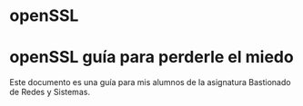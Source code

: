 # openSSL
# openSSL guía para perderle el miedo
Este documento es una guía para mis alumnos de la asignatura Bastionado de Redes y Sistemas.
